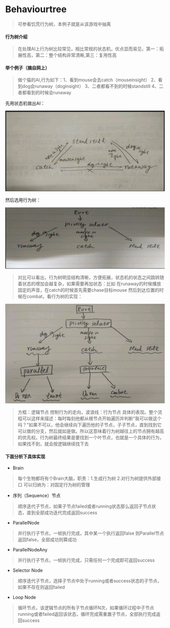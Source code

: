 # Behaviourtree

> 可参看饥荒行为树，本例子就是从该游戏中抽离

#### 行为树介绍

> 在处理AI上行为树比较常见，相比常规的状态机，优点显而易见，第一：拓展性高，第二：整个结构非常清晰,第三：复用性高

#### 举个例子（摘自网上）
> 做个猫的AI,行为如下：1、看到mouse会去catch（mouseinsight） 2、看到dog会runaway（doginsight） 3、二者都看不到的时候standstill 4、二者都看到的时候会runaway

先用状态机做出AI：

![状态机](https://github.com/563476223/Behaviourtree/blob/master/image/1.png)

然后选用行为树：

![状态机](https://github.com/563476223/Behaviourtree/blob/master/image/2.png)


>对比可以看出，行为树明显结构清晰，方便拓展，状态机的状态之间跳转随着状态的增加会越复杂，如果需要再加状态：比如 在runaway的时候播放固定的声音，在catch的时候首先需要chase目标mouse 然后到达位置的时候在combat，看行为树的实现：


![状态机](https://github.com/563476223/Behaviourtree/blob/master/image/3.png)


> 方框：逻辑节点 控制行为的走向，波浪线：行为节点 具体的表现。整个流程可以这样来描述：每时每刻他都从根节点开始遍历并判断“我可以做这个吗？”如果不可以，他会继续向下遍历他的子节点，子子节点，直到找到它可以做的分支，然后就如是做。所以这意味着行为树越往上的节点拥有越高的优先权。行为树最终结果是要找到一个叶节点，也就是一个具体的行为，如果找不到，就会按逻辑继续找下去

#### 下面分析下具体实现
* Brain

>  每个生物都将有个Brain大脑，职责：1.生成行为树 2.对行为树提供外部接口 可以归纳为：对固定行为树的管理

* 序列（Sequence）节点

> 顺序迭代子节点，如果子节点failed或者running状态那么返回子节点状态，直到全部成功迭代完成返回success

* ParallelNode

> 并行执行子节点，一帧执行完成，其中某一个执行返回false 则Parallel节点返回false，全部成功则算成功

* ParallelNodeAny

> 并行执行子节点，一帧执行完成，只需任何一个完成即可返回success

* Selector Node

> 顺序迭代子节点，选择子节点中处于running或者success状态的子节点，如果不存在则返回failed

* Loop Node

> 循环节点，该逻辑节点的所有子节点循环N次，如果循环过程中子节点running或者failed返回该状态，循环完成需重置子节点，全部执行完成返回success






